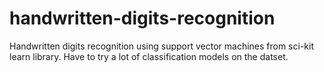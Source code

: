 # handwritten-digits-recognition
Handwritten digits recognition using support vector machines from sci-kit learn library. Have to try a lot of classification models on the datset.

